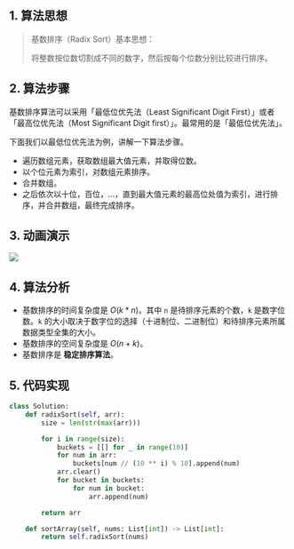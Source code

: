 ## 1. 算法思想

> 基数排序（Radix Sort）基本思想：
>
> 将整数按位数切割成不同的数字，然后按每个位数分别比较进行排序。

## 2. 算法步骤

基数排序算法可以采用「最低位优先法（Least Significant Digit First）」或者「最高位优先法（Most Significant Digit first）」。最常用的是「最低位优先法」。

下面我们以最低位优先法为例，讲解一下算法步骤。

- 遍历数组元素，获取数组最大值元素，并取得位数。
- 以个位元素为索引，对数组元素排序。
- 合并数组。
- 之后依次以十位，百位，…，直到最大值元素的最高位处值为索引，进行排序，并合并数组，最终完成排序。

## 3. 动画演示

![](https://www.runoob.com/wp-content/uploads/2019/03/radixSort.gif)

## 4. 算法分析

- 基数排序的时间复杂度是 $O(k * n)$。其中 `n` 是待排序元素的个数，`k` 是数字位数。`k` 的大小取决于数字位的选择（十进制位、二进制位）和待排序元素所属数据类型全集的大小。
- 基数排序的空间复杂度是 $O(n + k)$。
- 基数排序是 **稳定排序算法**。

## 5. 代码实现

```Python
class Solution:
    def radixSort(self, arr):
        size = len(str(max(arr)))

        for i in range(size):
            buckets = [[] for _ in range(10)]
            for num in arr:
                buckets[num // (10 ** i) % 10].append(num)
            arr.clear()
            for bucket in buckets:
                for num in bucket:
                    arr.append(num)

        return arr

    def sortArray(self, nums: List[int]) -> List[int]:
        return self.radixSort(nums)
```

